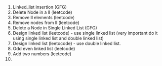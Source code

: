 1) Linked_list insertion (GFG)
2) Delete Node in a ll (leetcode)
3) Remove ll elements (leetcode)
4) Remove nodes from ll (leetcode)
5) Delete a Node in Single Linked List (GFG)
6) Design linked list (leetcode) - use single linked list (very important do it using single linked list and double linked list)
7) Design linked list (leetocode) - use double linked list.
8) Odd even linked list (leetcode)
9) Add two numbers (leetcode)
10) 
